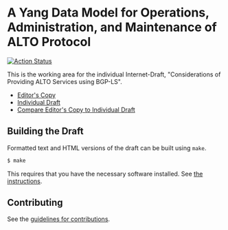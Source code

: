 # A Yang Data Model for Operations, Administration, and Maintenance of ALTO Protocol

[![Action Status](https://github.com/openalto/draft-alto-oam-yang/actions/workflows/ghpages.yml/badge.svg)](https://github.com/openalto/draft-alto-oam-yang/actions/workflows/ghpages.yml)

This is the working area for the individual Internet-Draft, "Considerations of Providing ALTO Services using BGP-LS".

* [Editor's Copy](https://openalto.github.io/draft-alto-oam-yang/#go.draft-zhang-alto-oam-yang.html)
* [Individual Draft](https://tools.ietf.org/html/draft-zhang-alto-oam-yang)
* [Compare Editor's Copy to Individual Draft](https://openalto.github.io/draft-alto-oam-yang/#go.draft-zhang-alto-oam-yang.diff)

## Building the Draft

Formatted text and HTML versions of the draft can be built using `make`.

```sh
$ make
```

This requires that you have the necessary software installed.  See
[the instructions](https://github.com/martinthomson/i-d-template/blob/master/doc/SETUP.md).


## Contributing

See the
[guidelines for contributions](https://github.com/openalto/draft-alto-oam-yang/blob/main/CONTRIBUTING.md).
